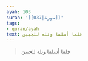 ```yaml
---
ayah: 103
surah: '[[037|سورة]]'
tags:
- quran/ayah
text: فلما أسلما وتله للجبين
---
```

> فلما أسلما وتله للجبين

